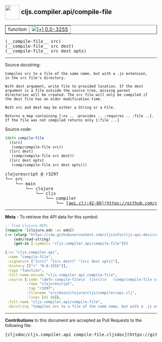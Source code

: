 ## <img width="48px" valign="middle" src="http://i.imgur.com/Hi20huC.png"> cljs.compiler.api/compile-file

 <table border="1">
<tr>

<td>function</td>
<td><a href="https://github.com/cljsinfo/cljs-api-docs/tree/0.0-3255"><img valign="middle" alt="[+] 0.0-3255" src="https://img.shields.io/badge/+-0.0--3255-lightgrey.svg"></a> </td>
</tr>
</table>

 <samp>
(__compile-file__ src)<br>
</samp>
 <samp>
(__compile-file__ src dest)<br>
</samp>
 <samp>
(__compile-file__ src dest opts)<br>
</samp>

---




Source docstring:

```
Compiles src to a file of the same name, but with a .js extension,
in the src file's directory.

With dest argument, write file to provided location. If the dest
argument is a file outside the source tree, missing parent
directories will be created. The src file will only be compiled if
the dest file has an older modification time.

Both src and dest may be either a String or a File.

Returns a map containing {:ns .. :provides .. :requires .. :file ..}.
If the file was not compiled returns only {:file ...}
```

Source code:

```clj
(defn compile-file
  ([src]
   (comp/compile-file src))
  ([src dest]
   (comp/compile-file src dest))
  ([src dest opts]
   (comp/compile-file src dest opts)))
```

 <pre>
clojurescript @ r3297
└── src
    └── main
        └── clojure
            └── cljs
                └── compiler
                    └── <ins>[api.clj:42-60](https://github.com/clojure/clojurescript/blob/r3297/src/main/clojure/cljs/compiler/api.clj#L42-L60)</ins>
</pre>


---

__Meta__ - To retrieve the API data for this symbol:

```clj
;; from Clojure REPL
(require '[clojure.edn :as edn])
(-> (slurp "https://raw.githubusercontent.com/cljsinfo/cljs-api-docs/catalog/cljs-api.edn")
    (edn/read-string)
    (get-in [:symbols "cljs.compiler.api/compile-file"]))
```

```clj
{:ns "cljs.compiler.api",
 :name "compile-file",
 :signature ["[src]" "[src dest]" "[src dest opts]"],
 :history [["+" "0.0-3255"]],
 :type "function",
 :full-name-encode "cljs.compiler.api_compile-file",
 :source {:code "(defn compile-file\n  ([src]\n   (comp/compile-file src))\n  ([src dest]\n   (comp/compile-file src dest))\n  ([src dest opts]\n   (comp/compile-file src dest opts)))",
          :repo "clojurescript",
          :tag "r3297",
          :filename "src/main/clojure/cljs/compiler/api.clj",
          :lines [42 60]},
 :full-name "cljs.compiler.api/compile-file",
 :docstring "Compiles src to a file of the same name, but with a .js extension,\nin the src file's directory.\n\nWith dest argument, write file to provided location. If the dest\nargument is a file outside the source tree, missing parent\ndirectories will be created. The src file will only be compiled if\nthe dest file has an older modification time.\n\nBoth src and dest may be either a String or a File.\n\nReturns a map containing {:ns .. :provides .. :requires .. :file ..}.\nIf the file was not compiled returns only {:file ...}"}

```

---

__Contributions__ to this document are accepted as Pull Requests to the following file:

 <pre>
[cljsdoc/cljs.compiler.api_compile-file.cljsdoc](https://github.com/cljsinfo/cljs-api-docs/blob/master/cljsdoc/cljs.compiler.api_compile-file.cljsdoc)
</pre>


